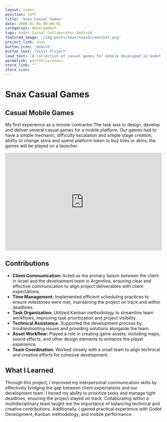 ```yaml
---
layout: inner
position: left
title: 'Snax Casual Games'
date: 2000-01-01 00:00:01
categories: development
tags: Godot Casual Collaborator Android 
featured_image: '/img/posts/Snax/snaxScreenshot.png'
project_link: snax
button_icon: 'mobile'
button_text: 'Visit Project'
lead_text: 'A collection of casual games for mobile developed in Godot.'
permalink: portfolio/snax/
store_link: ""
store_icon: 
---
```


# **Snax Casual Games**
## Casual Mobile Games

My first experience as a remote contractor.The task was to design, develop and deliver several casual games for a mobile platform. Our games had to have a simple mechanic, difficulty escalation and simple stage creation, ability to change skins and spend platform token to buy lives or skins, the games will be played on a launcher.

<iframe width="100%" height="315" src="https://www.youtube.com/embed/1yxPGF1S4Kk" 
title="YouTube video player" frameborder="0" allow="accelerometer; autoplay; clipboard-write; encrypted-media; gyroscope; picture-in-picture; web-share" 
referrerpolicy="strict-origin-when-cross-origin" allowfullscreen></iframe>

## **Contributions**

- **Client Communication:** Acted as the primary liaison between the client in Israel and the development team in Argentina, ensuring clear and effective communication to align project deliverables with client expectations.
- **Time Management:** Implemented efficient scheduling practices to ensure milestones were met, maintaining the project on track and within deadlines.  
- **Task Organization:** Utilized Kanban methodology to streamline team workflows, improving task prioritization and project visibility.  
- **Technical Assistance:** Supported the development process by troubleshooting issues and providing solutions alongside the team.  
- **Asset Workflow:** Played a role in creating game assets, including maps, sound effects, and other design elements to enhance the player experience.  
- **Team Coordination:** Worked closely with a small team to align technical and creative efforts for cohesive development.  


## **What I Learned**

Through this project, I improved my interpersonal communication skills by effectively bridging the gap between client expectations and our development team. I honed my ability to prioritize tasks and manage tight deadlines, ensuring the project stayed on track. Collaborating within a multidisciplinary team taught me the importance of balancing technical and creative contributions. Additionally, I gained practical experience with Godot Development, Kanban methodology, and mobile performance.

